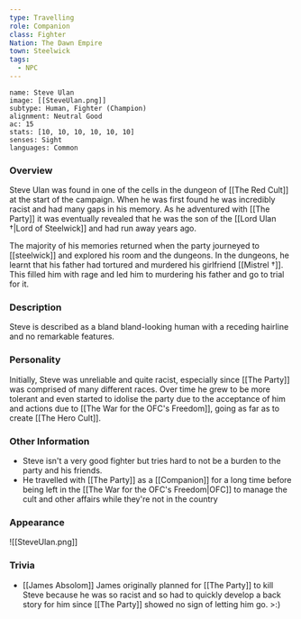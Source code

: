 ```yaml
---
type: Travelling
role: Companion
class: Fighter
Nation: The Dawn Empire
town: Steelwick
tags:
  - NPC
---
```

```statblock
name: Steve Ulan
image: [[SteveUlan.png]]
subtype: Human, Fighter (Champion)
alignment: Neutral Good
ac: 15
stats: [10, 10, 10, 10, 10, 10]
senses: Sight
languages: Common
```

### Overview
Steve Ulan was found in one of the cells in the dungeon of [[The Red Cult]] at the start of the campaign. When he was first found he was incredibly racist and had many gaps in his memory. As he adventured with [[The Party]] it was eventually revealed that he was the son of the [[Lord Ulan †|Lord of Steelwick]] and had run away years ago. 

The majority of his memories returned when the party journeyed to [[steelwick]] and explored his room and the dungeons. In the dungeons, he learnt that his father had tortured and murdered his girlfriend [[Mistrel †]]. This filled him with rage and led him to murdering his father and go to trial for it.

### Description 
Steve is described as a bland bland-looking human with a receding hairline and no remarkable features. 

### Personality
Initially, Steve was unreliable and quite racist, especially since [[The Party]] was comprised of many different races. Over time he grew to be more tolerant and even started to idolise the party due to the acceptance of him and actions due to [[The War for the OFC's Freedom]], going as far as to create [[The Hero Cult]].

### Other Information
- Steve isn't a very good fighter but tries hard to not be a burden to the party and his friends.
- He travelled with [[The Party]] as a [[Companion]] for a long time before being left in the [[The War for the OFC's Freedom|OFC]] to manage the cult and other affairs while they're not in the country 

### Appearance 
![[SteveUlan.png]]

### Trivia
- [[James Absolom]] James originally planned for [[The Party]] to kill Steve because he was so racist and so had to quickly develop a back story for him since [[The Party]] showed no sign of letting him go. >:)